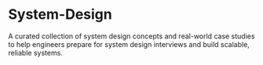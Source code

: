 # System-Design
A curated collection of system design concepts and real-world case studies  to help engineers prepare for system design interviews and build scalable,  reliable systems.
